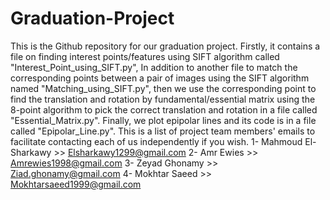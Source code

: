 # Graduation-Project
This is the Github repository for our graduation project. Firstly, it contains a file on finding interest points/features using SIFT algorithm called "Interest_Point_using_SIFT.py", In addition to another file to match the corresponding points between a pair of images using the SIFT algorithm named "Matching_using_SIFT.py", then we use the corresponding point to find the translation and rotation by fundamental/essential matrix using the 8-point algorithm to pick the correct translation and rotation in a file called "Essential_Matrix.py". Finally, we plot epipolar lines and its code is in a file called "Epipolar_Line.py".  This is a list of project team members' emails to facilitate contacting each of us independently if you wish.  1- Mahmoud El-Sharkawy >> Elsharkawy1299@gmail.com 2- Amr Ewies >> Amrewies1998@gmail.com 3- Zeyad Ghonamy >> Ziad.ghonamy@gmail.com 4- Mokhtar Saeed >> Mokhtarsaeed1999@gmail.com
